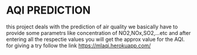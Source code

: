 # AQI PREDICTION
 
this project deals with the prediction of air quality 
we basically have to provide some parametrs like concentration
of NO2,NOx,SO2,...etc and after entering all the respectie values
you will get the approx value
for the AQI.
for giving a try follow the link https://mlaqi.herokuapp.com/
